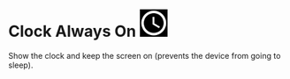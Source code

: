 # Clock Always On <img src="androidApp/src/main/ic_launcher-playstore.png?raw=true" width="50" height="50"/>

Show the clock and keep the screen on (prevents the device from going to sleep).

